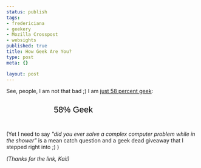 ```yaml
--- 
status: publish
tags: 
- fredericiana
- geekery
- Mozilla Crosspost
- websights
published: true
title: How Geek Are You?
type: post
meta: {}

layout: post
---
```

See, people, I am not that bad ;) I am <a href="http://www.justsayhi.com/bb/geek">just 58 percent geek</a>:
<a href="http://www.justsayhi.com/bb/geek" style="text-decoration: none; background: url('http://assets.justsayhi.com/badges/335/451/geek_badge1_green.rrja75tlvf.jpg') no-repeat; display: block; width: 268px; height: 82px;"><span style="display: block; padding-left: 125px; padding-top: 28px; color: #000; font-family: Arial; font-size: 22px;">58% Geek</span></a>

(Yet I need to say <em>"did you ever solve a complex computer problem while in the shower"</em> is a mean catch question and a geek dead giveaway that I stepped right into ;) )

<em>(Thanks for the link, Kai!)</em>
